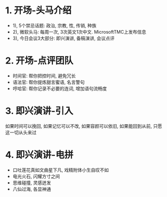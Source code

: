 
# 1. 开场-头马介绍
- 1), 5个禁忌话题: 政治, 宗教, 性, 传销, 种族
- 2), 微软头马: 每周一次, 3次英文1次中文. MicrosoftTMC上发布信息
- 3), 今日会议3大部分: 即兴演讲, 备稿演讲, 会议点评


# 2. 开场-点评团队
- 时间官: 帮你把控时间, 避免冗长
- 语法官: 帮你提炼甜言蜜语, 名言警句
- 哼哈官: 帮你记录不必要的连词, 增加语句流畅度

# 3. 即兴演讲-引入
如果时间可以挽回, 如果记忆可以不改, 如果容颜可以依旧, 如果能回到从前, 只愿这一切从头来过

# 4. 即兴演讲-电拼
- 口吐莲花真如文曲星下凡, 戏精附体小生自叹不如
- 电光火石, 闪耀方寸之间
- 思维碰撞, 灵感迸发
- 八仙过海, 各显神通

